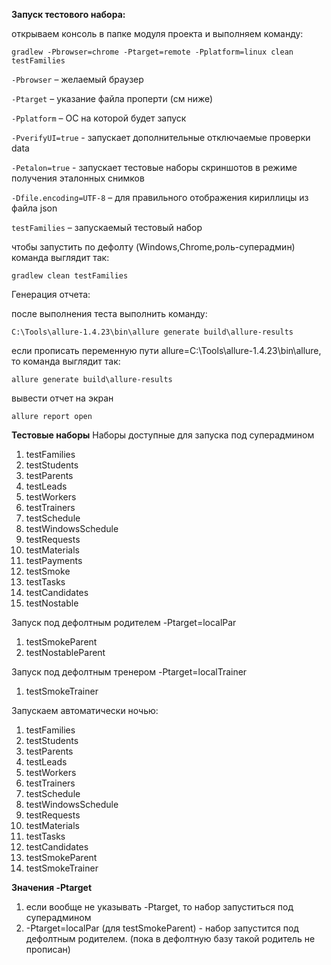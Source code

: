 **Запуск тестового набора:**

открываем консоль в папке модуля проекта и выполняем команду:

`gradlew -Pbrowser=chrome -Ptarget=remote -Pplatform=linux clean testFamilies`

`-Pbrowser` – желаемый браузер

`-Ptarget` – указание файла проперти (см ниже)

`-Pplatform` – ОС на которой будет запуск

`-PverifyUI=true` - запускает дополнительные отключаемые проверки data

`-Petalon=true` - запускает тестовые наборы скриншотов в режиме получения эталонных снимков

`-Dfile.encoding=UTF-8` – для правильного отображения кириллицы из файла json

`testFamilies` – запускаемый тестовый набор

чтобы запустить по дефолту (Windows,Chrome,роль-суперадмин) команда выглядит так:
 
 `gradlew clean testFamilies`

Генерация отчета:

после выполнения теста выполнить команду:

`C:\Tools\allure-1.4.23\bin\allure generate build\allure-results`

если прописать переменную пути allure=C:\Tools\allure-1.4.23\bin\allure, то команда выглядит так:

`allure generate build\allure-results`

вывести отчет на экран 

`allure report open`

**Тестовые наборы** 
Наборы доступные для запуска под суперадмином 
1.  testFamilies 
2.  testStudents 
3.  testParents 
4.  testLeads 
5.  testWorkers 
6.  testTrainers 
7.  testSchedule 
8.  testWindowsSchedule 
9.  testRequests 
10. testMaterials
11. testPayments
12. testSmoke
13. testTasks
14. testСandidates
15. testNostable

Запуск под дефолтным родителем  -Ptarget=localPar 
1. testSmokeParent
2. testNostableParent

Запуск под дефолтным тренером -Ptarget=localTrainer 
1. testSmokeTrainer

Запускаем автоматически ночью:
 1.  testFamilies 
 2.  testStudents 
 3.  testParents 
 4.  testLeads 
 5.  testWorkers 
 6.  testTrainers 
 7.  testSchedule 
 8.  testWindowsSchedule 
 9.  testRequests 
 10. testMaterials
 11. testTasks
 12. testCandidates
 13. testSmokeParent
 14. testSmokeTrainer
 
 



**Значения -Ptarget** 

1. если вообще не указывать -Ptarget, то набор запуститься под суперадмином 
2. -Ptarget=localPar (для testSmokeParent) - набор запустится под дефолтным родителем. (пока в дефолтную базу
такой родитель не прописан)

